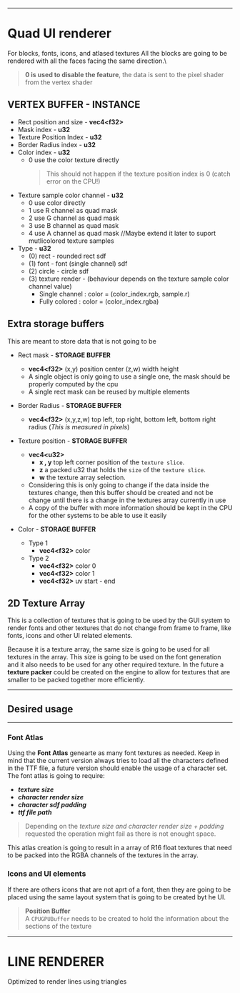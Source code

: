 ___
# Quad UI renderer

For blocks, fonts, icons, and atlased textures
All the blocks are going to be rendered with all the faces facing the same direction.\
> **0 is used to disable the feature**, the data is sent to the pixel shader from the vertex shader

## VERTEX BUFFER - INSTANCE

* Rect position and size - **vec4\<f32\>**
* Mask index - **u32**
* Texture Position Index - **u32**
* Border Radius index - **u32**
* Color index - **u32**
	- 0 use the color texture directly 
		>This should not happen if the texture position index is 0 (catch error on the CPU!)
* Texture sample color channel - **u32**
	- 0 use color directly
	- 1 use R channel as quad mask
	- 2 use G channel as quad mask
	- 3 use B channel as quad mask
	- 4 use A channel as quad mask
	//Maybe extend it later to suport mutlicolored texture samples
* Type - **u32**
	- (0) rect - rounded rect sdf
	- (1) font - font (single channel) sdf
	- (2) circle - circle sdf
	- (3) texture render - (behaviour depends on the texture sample color channel value)
		- Single channel : color = (color_index.rgb, sample.r)
		- Fully colored : color = (color_index.rgba)

## Extra storage buffers

This are meant to store data that is not going to be 

* Rect mask - **STORAGE BUFFER**
	
	- **vec4\<f32\>** (x,y) position center (z,w) width height
	- A single object is only going to use a single one, the mask should be properly computed by the cpu
	- A single rect mask can be reused by multiple elements

* Border Radius - **STORAGE BUFFER**
	- **vec4\<f32\>** (x,y,z,w) top left, top right, bottom left, bottom right radius (_This is measured in pixels_)

* Texture position - **STORAGE BUFFER**
	
	- **vec4\<u32\>** 
		- **x , y** top left corner position of the `texture slice`.
		- **z** a packed u32 that holds the `size` of the `texture slice`.
		- **w** the texture array selection.
	- Considering this is only going to change if the data inside the textures change, then this buffer should be created and not be change until there is a change in the textures array currently in use 
	- A copy of the buffer with more information should be kept in the CPU for the other systems to be able to use it easily

* Color - **STORAGE BUFFER**
	- Type 1
		- **vec4\<f32\>** color
	- Type 2
		- **vec4\<f32\>** color 0
		- **vec4\<f32\>** color 1
		- **vec4\<f32\>** uv start - end

## 2D Texture Array

This is a collection of textures that is going to be used by the GUI system to render fonts and other textures that do not change from frame to frame, like fonts, icons and other UI related elements.

Because it is a texture array, the same size is going to be used for all textures in the array. This size is going to be used on the font generation and it also needs to be used for any other required texture. In the future a **texture packer** could be created on the engine to allow for textures that are smaller to be packed together more efficiently.
___
## Desired usage
___
### Font Atlas
Using the **Font Atlas** genearte as many font textures as needed. Keep in mind that the current version always tries to load all the characters defined in the TTF file, a future version should enable the usage of a character set. The font atlas is going to require:
- ***texture size***
- ***character render size***
- ***character sdf padding***
- ***ttf file path*** 

> Depending on the _texture size and character render size + padding_ requested the operation might fail as there is not enought space.

This atlas creation is going to result in a array of R16 float textures that need to be packed into the RGBA channels of the textures in the array.

### Icons and UI elements
If there are others icons that are not aprt of a font, then they are going to be placed using the same layout system that is going to be created byt he UI.

> **Position Buffer**\
A `CPUGPUBuffer` needs to be created to hold the information about the sections of the texture
___
# LINE RENDERER

Optimized to render lines using triangles
